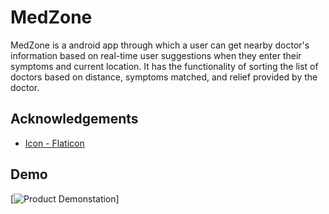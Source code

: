 
# MedZone

MedZone is a android app through which a user can get nearby doctor's information based on real-time user suggestions when they enter their symptoms and current location. It has the functionality of sorting the list of doctors based on distance, symptoms matched, and relief provided by the doctor.
## Acknowledgements

 - [Icon - Flaticon](https://www.flaticon.com/free-icons/heart)
 
## Demo

[![Product Demonstation][product-demo]]

<!-- https://www.markdownguide.org/basic-syntax/#reference-style-links -->

[product-demo]: Media/MedZone-VideoDemo.gif
